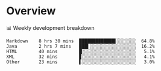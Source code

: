 # Overview

📊 Weekly development breakdown

```text
Markdown    8 hrs 30 mins  █████████████▌░░░░░░░  64.8%
Java        2 hrs 7 mins   ███▍░░░░░░░░░░░░░░░░░  16.2%
HTML        40 mins        █░░░░░░░░░░░░░░░░░░░░   5.1%
XML         32 mins        ▊░░░░░░░░░░░░░░░░░░░░   4.1%
Other       23 mins        ▌░░░░░░░░░░░░░░░░░░░░   3.0%
```